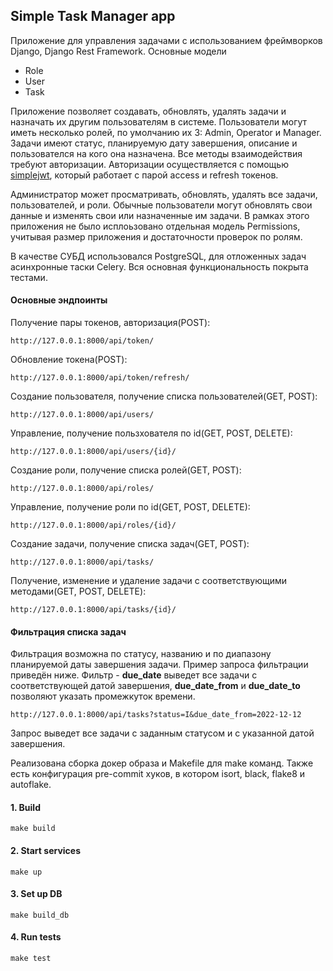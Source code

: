 ## Simple Task Manager app


Приложение для управления задачами с использованием фреймворков Django, Django Rest Framework.
Основные модели
 - Role
 - User
 - Task

Приложение позволяет создавать, обновлять, удалять задачи и назначать их другим пользователям в системе. 
Пользователи могут иметь несколько ролей, по умолчанию их 3: Admin, Operator и Manager.
Задачи имеют статус, планируемую дату завершения, описание и пользователся на кого она назначена.
Все методы взаимодействия требуют авторизации. Авторизации осуществляется с помощью [simplejwt](https://django-rest-framework-simplejwt.readthedocs.io/en/latest/),
который работает с парой access и refresh токенов.

Администратор может просматривать, обновлять, удалять все задачи, пользователей, и роли. 
Обычные пользователи могут обновлять свои данные и изменять свои или назначенные им задачи.
В рамках этого приложения не было исплоьзовано отдельная модель Permissions, учитывая размер приложения и достаточности проверок по ролям. 

В качестве СУБД использовался PostgreSQL, для отложенных задач асинхронные таски Celery.
Вся основная функциональность покрыта тестами.

#### Основные эндпоинты

Получение пары токенов, авторизация(POST):
```
http://127.0.0.1:8000/api/token/
```

Обновление токена(POST):
```
http://127.0.0.1:8000/api/token/refresh/
```

Создание пользователя, получение списка пользователей(GET, POST):
```
http://127.0.0.1:8000/api/users/
```

Управление, получение пользхователя по id(GET, POST, DELETE):
```
http://127.0.0.1:8000/api/users/{id}/
```

Создание роли, получение списка ролей(GET, POST):
```
http://127.0.0.1:8000/api/roles/
```

Управление, получение роли по id(GET, POST, DELETE):
```
http://127.0.0.1:8000/api/roles/{id}/
```

Создание задачи, получение списка задач(GET, POST):
```
http://127.0.0.1:8000/api/tasks/
```

Получение, изменение и удаление задачи с соответствующими методами(GET, POST, DELETE):
```
http://127.0.0.1:8000/api/tasks/{id}/
```

#### Фильтрация списка задач

Фильтрация возможна по статусу, названию и по диапазону планируемой даты завершения задачи. Пример
запроса фильтрации приведён ниже. Фильтр - **due_date** выведет все задачи с соответствующей датой завершения,
**due_date_from** и **due_date_to** позволяют указать промежкуток времени.
```
http://127.0.0.1:8000/api/tasks?status=I&due_date_from=2022-12-12
```
Запрос выведет все задачи с заданным статусом и с указанной датой завершения.

Реализована сборка докер образа и Makefile для make команд. Также есть конфигурация pre-commit хуков, в котором isort, black, flake8 и autoflake.

#### 1. Build
```
make build
```

#### 2. Start services
```
make up
```

#### 3. Set up DB
```
make build_db
```

#### 4. Run tests
```
make test
```
